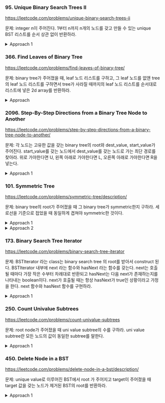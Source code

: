 
### 95. Unique Binary Search Trees II

https://leetcode.com/problems/unique-binary-search-trees-ii

문제: integer n이 주어진다. 1부터 n까지 n개의 노드를 갖고 만들 수 있는 unique BST 리스트를 순서 상관 없이 반환하라.

<details><summary>Approach 1</summary>

- root는 1부터 n까지 될 수 있다.
- k가 root가 되었을 때, left subtree는 1부터 k-1까지로 만들 수 있는 bst가 될 것이다.
- helper(start, end)를 start부터 end를 통해 만들 수 있는 bst 리스트라고 하자.
- 각 root k마다, helper(1, k-1) 중 하나가 left subtree가 되고 helper(k+1, n) 중 하나가 right subtree가 된다. 이걸 각각 엮으면 된다.

내 solution. 근데 helper(1,3) 이나 helper(2,4)나 동일한 답이고 value만 다른 건데 이 부분 최적화를 못 했다.    
length에 대해서 리스트 반환하는 함수를 만들고 그 함수 결과에 대해서 base만큼만 더해주면 더 빠를 것 같다.


```python
# class TreeNode:
#     def __init__(self, val:int =0, left: TreeNode =None, right:TreeNode=None):

def generateTrees(self, n: int) -> List[Optional[TreeNode]]:
    @lru_cache(maxsize=None)
    def helper(start_idx: int, end_idx: int) -> List[TreeNode]:
        # Get all the bsts that can be created from the nodes from start_idx to end_idx
        if end_idx < start_idx:
            return [None]
        if start_idx == end_idx:
            return [TreeNode(start_idx)]
        rtn = []
        for cur in range(start_idx, end_idx+1):
            lss = helper(start_idx, cur-1)
            rss = helper(cur+1, end_idx)
            for ls in lss:
                for rs in rss:
                    rtn.append(TreeNode(cur, ls, rs))
        return rtn

    return helper(1, n)
```

</details>







### 366. Find Leaves of Binary Tree

https://leetcode.com/problems/find-leaves-of-binary-tree/

문제: binary tree가 주어졌을 때, leaf 노드 리스트를 구하고, 그 leaf 노드를 없앤 tree의 leaf 노드 리스트를 구하면서 tree가 사라질 때까지의 leaf 노드 리스트를 순서대로 리스트에 넣은 2d array를 반환하라.

<details><summary>Approach</summary>

기본적으로 트리에는 height 0부터 max까지 있고 각각의 height에는 빈 리스트가 아님이 보장된다.    
traverse하면서 자기 height를 구하고 자기 위치에 맞는 곳에 들어간다.

`height(root)=1+max(height(root.left), height(root.right))` 를 생각한다.   
그러려면 어떤 함수의 f(leftchild)와 f(rightchild) 값이 구해진 상태여야 현재 height를 구할 수 있기 때문에 left와 right 후에 자기 노드를 처리하는 post order를 사용한다.    
getHeight이라는 함수를 만드는데 이 함수는 post-order DFS를 하면서 leaf로부터의 height를 구한다.    
height를 구하면 `res[height].append(node.val)`을 해줌으로써 알맞은 위치에 답을 넣어주고 `return height`를 한다.    

O(N) / O(N)

</details>







### 2096. Step-By-Step Directions from a Binary Tree Node to Another

https://leetcode.com/problems/step-by-step-directions-from-a-binary-tree-node-to-another/

문제: 각 노드는 고유한 값을 갖는 binary tree의 root와 dest_value, start_value가 주어진다. 
start_value를 갖는 노드에서 dest_value를 갖는 노드로 가는 최단 경로를 찾아라. 
위로 가야한다면 U, 왼쪽 아래로 가야한다면 L, 오른쪽 아래로 가야한다면 R을 넣는다.



<details><summary>Approach 1</summary>

내가 처음 풀은 solution은 시간이 느리게 측정된다. 각 node까지의 path를 구한 다음에 그 두 path를 비교해서 겹치는 건 없앴다. 그 다음 남은 걸로 답을 만들었다.   
복잡도는 O(N) / O(N) 인 것 같은데. 전체 트리 한 번 훑으면서 path 찾고, 그 path 한 번 더 작업하고.   

솔루션도 비슷한 거 같은데 각각의 path 구할 때 root 기준의 L, R을 애초에 넣었다.    
객체를 직접 다루고 가져가기보다는 필요한 결과만 다루도록 하자. 메모리도 많이 차지하고 비효율적이다.    
그리고 deque 쓸 필요도 없었다. 어차피 한 쪽으로만 넣고 한 쪽으로만 빼니까 list로 간단히 할 수 있었다.

```py
class Solution:
    def getDirections(self, root: Optional[TreeNode], startValue: int, destValue: int) -> str:
        def find(n: TreeNode, val: int, path: List[str]) -> bool:
            # find 함수 깔끔하다.
            if n.val == val:
                return True
            if n.left and find(n.left, val, path):
                path += "L"
            elif n.right and find(n.right, val, path):
                path += "R"
            return path

        s, d = [], []
        find(root, startValue, s)
        find(root, destValue, d)
        while len(s) and len(d) and s[-1] == d[-1]:
            s.pop()
            d.pop()
        return "".join("U" * len(s)) + "".join(reversed(d))
```

</details>








### 101. Symmetric Tree

https://leetcode.com/problems/symmetric-tree/description/

문제: binary tree의 root가 주어졌을 때 그 binary tree가 symmetric한지 구하라. 세로선을 기준으로 접었을 때 동일하게 겹쳐야 symmetric한 것이다.


<details><summary>Approach 1</summary>

level traversal 하는 방법으로 풀 수 있다.   
각 level의 list가 symmetric하면 다음 level로 넘어간다. symmetric하지 않으면 False return해야한다.   

이 때 어떤 node의 child가 None이라도 next list에는 추가해줘야한다. 그래야 자리까지 정확히 symmetric한지 알 수 있다.   
그 next list를 갖고 다음 iteration을 할 때는 None인 node는 무시해도 된다. 이미 이전까지의 자리를 확인했기 때문에 유효한 node에 대해서만 추가로 진행하면 된다.   

각 노드는 한 번씩만 방문하고, symmetric한지 체크하는 것도 각 리스트의 길이만큼만 필요하니까 O(2N) 이다.
O(N) / O(N)

또 다른 내 풀이로는, preorder traverse 하면서 list를 만든 뒤에 리스트를 비교했다.    
child node로 갈 때 left 먼저 갈지 right 먼저 갈지의 순서만 바꿨다. None도 넣어줘야한다.    
이것도 O(N) / O(N)의 복잡도이다.


</details>



<details><summary>Approach 2</summary>

역시 solution이 더 깔금하다...   

큐를 하나 두고 처음에는 `[left_root, right_root]`를 넣는다. left_root는 왼쪽 subtree에 대한 root, right_root는 right subtree에 대한 root이다.   
그러고 두 개씩 pop을 하면서 left와 right를 동시에 비교한다.  
두 개씩 빼면 한상 첫 번째 값은 left subtree, 두 번째 값은 right subtree 에서 온 게 보장이 된다.    
동일하다면 popped 노드에 대해 child node를 큐에 넣어줘야한다.   
left subtree에 있는 노드에 대해서는 left, right 순서로 큐에 넣고, right subtree에 있는 노드는 반대 순서로 넣는다.   

이것도 전체 노드를 한 번씩 방문해야하고, 큐의 크기도 N이다. 그래도 전체 traverse할 필요가 없고, 각 level마다 가 아니라 각 node마다 검증하는 거니까 더 빨리 validate가 될 것 같다.    
O(N) / O(N) 


```python
def isSymmetric(self, root: Optional[TreeNode]) -> bool:
    queue = deque([root, root])
    while queue:
        left = queue.popleft()
        right = queue.popleft()
        if left is None and right is None:
            continue
        if left is None or right is None:
            return False
        if left.val != right.val:
            return False
        queue.append(left.left)
        queue.append(right.right)
        queue.append(left.right)
        queue.append(right.left)
    return True
```




비슷한 방식으로 recursive 하게도 할 수 있다. 



```python
def isSymmetric(self, root: Optional[TreeNode]) -> bool:
    def is_mirror(left_node, right_node):
        if left_node is None and right_node is None:
            return True
        if left_node is None or right_node is None:
            return False
        return left_node.val == right_node.val and is_mirror(left_node.left, right_node.right) and is_mirror(left_node.right, right_node.left)
    
    return is_mirror(root, root)
```

</details>







### 173. Binary Search Tree Iterator

https://leetcode.com/problems/binary-search-tree-iterator

문제: BSTIterator 라는 class는 binary search tree 의 root를 받아서 construct 된다. BSTIterator 내부에 next 라는 함수와 hasNext 라는 함수를 갖는다. 
next는 호출될 때마다 가장 작은 수부터 차례대로 반환되고 hasNext는 다음 next가 존재하는지를 나타내는 boolean이다. next가 호출될 때는 항상 hasNext가 true인 상황이라고 가정을 한다. next 함수와 hasNext 함수를 구현하라.

<details><summary>Approach 1</summary>

나는 처음에 그냥 bst flatten을 해서 리스트를 만든 뒤에 앞에서부터 pointer를 옮겼다.    
이렇게 해도 되지만 solution은 stack을 사용했다.

- 처음에 left child node만 다 stack에 추가한다. 
- 가장 작은 수는 top에 있을 것이고 next를 호출하면 그 값을 pop해야한다. 이제 top에 있는 수는 min의 parent 값이다.
- left child만 추가했었으므로 pop된 min의 right subtree는 고려가 안 됐다. min이 right subtree를 갖는다면 min의 parent보다 작은 값이 거기 있다.
- 따라서 pop된 min의 right subtree가 있는지 확인하고 있다면 그것도 동일하게 left child nodes들을 stack에 추가를 한다.

이것도 결국 in-order traversal과 동일하게 동작을 하는데 stack을 사용하는 방법이네. 대신 memory를 height 만큼까지 쓰니까 조금 더 효율적이다.



```python
class BSTIterator:
    def __init__(self, root: TreeNode):
        self.stack = []
        self._leftmost_inorder(root)

    def _leftmost_inorder(self, root):
        while root:
            self.stack.append(root)
            root = root.left

    def next(self) -> int:
        topmost_node = self.stack.pop()
        if topmost_node.right:
            self._leftmost_inorder(topmost_node.right)
        return topmost_node.val

    def hasNext(self) -> bool:
        return len(self.stack) > 0
```

next: O(1) / O(h)

hasNext는 O(1)의 시간을 가질 것이다.   
next는 기본적으로 right subtree를 iterate하는 것이므로 O(N)의 시간이 필요하지만 amortized O(1)으로 볼 수 있다.    
space는 O(h)이 필요하다. 처음에 h만큼 넣고, _h만큼 올라갔다면, 그 right subtree에서 넣을 수 있는 데이터 양은 올라간 만큼인 _h이므로 계속 h 이하로 유지가 된다.

</details>








### 250. Count Univalue Subtrees

https://leetcode.com/problems/count-univalue-subtrees

문제: root node가 주어졌을 때 uni value subtree의 수를 구하라. uni value subtree란 모든 노드의 값이 동일한 subtree를 말한다.

<details><summary>Approach 1</summary>

leaf node부터 확인을 한다. 근데 subtree가 꼭 original tree의 leaf를 가져야하나? 지금은 문제가 lock돼서 안 보인다.

- leaf node는 자기 자신 밖에 없으므로 항상 uni value subtree이다.   
- 그리고 어떤 node가 uni value subtree가 아니라면 그 모든 parent들도 uni value subtree가 아니다.   
- 어떤 node가 uni value subtree이려면 node.left와 node.right 모두 uni value subtree 이어야하고 node.val, node.left.val, node.right.val 이 모두 같아야한다.   

O(N) / O(N)


```python
class Solution:
    def countUnivalSubtrees(self, root: Optional[TreeNode]) -> int:
        if not root:
            return 0
        self.count = 0

        def helper(cur):
            if not (cur.left or cur.right):
                self.count += 1
                return cur.val
            
            if cur.left and cur.right:
                from_left = helper(cur.left)
                from_right = helper(cur.right)
                if from_left == from_right and from_left == cur.val:
                    self.count += 1
                    return cur.val
                return None
            
            if cur.left:
                if helper(cur.left) == cur.val:
                    self.count += 1
                    return cur.val
                return None
            
            if cur.right:
                if helper(cur.right) == cur.val:
                    self.count += 1
                    return cur.val
                return None
        
        helper(root)
        return self.count
```


깔끔한 solution 풀이. return을 간단하게 했다. complexity는 똑같이 O(N) / O(N) 인데 이렇게 하니까 더 빨리 수행됐다. 이게 잘 짠 코드와의 차이이다..

```python
class Solution:
    def countUnivalSubtrees(self, root: Optional[TreeNode]) -> int:
        self.count = 0

        def dfs(node):
            if node is None:
                return True

            isLeftUniValue = dfs(node.left)
            isRightUniValue = dfs(node.right)

            if isLeftUniValue and isRightUniValue:
                if node.left and node.val != node.left.val:
                    return False
                if node.right and node.val != node.right.val:
                    return False
                self.count += 1
                return True

            return False
        
        dfs(root)
        return self.count
```



근데 global variable은 좋지 않은 코딩이다. 대신에 dfs 함수가 두 개의 값을 return하도록 한다.



```python
    def countUnivalSubtrees(self, root: Optional[TreeNode]) -> int:
        def dfs(node):
            if node is None:
                return True, 0
            
            left = dfs(node.left)
            right = dfs(node.right)
            isLeftUniValue = left[0]
            isRightUniValue = right[0]
            count = left[1] + right[1]
            if isLeftUniValue and isRightUniValue:
                if node.left and node.val != node.left.val:
                    return False, count
                if node.right and node.val != node.right.val:
                    return False, count
                return True, count + 1
            return False, count
        
        return dfs(root)[1]
```

</details>







### 450. Delete Node in a BST

https://leetcode.com/problems/delete-node-in-a-bst/description/

문제: unique value로 이루어진 BST에서 root 가 주어지고 target이 주어졌을 때 target 값을 갖는 노드가 제거된 BST의 root를 반환하라.

<details><summary>Approach 1</summary>

지우는 과정을 상상해서 단순화시킨 후 구현하기가 까다롭다.

이 함수는 target을 지운 뒤 그 tree의 root를 반환해준다.   
따라서 recursive하게 생각했을 때, target이 root 왼쪽에 있다면 `root.left = deleteNode(root.left, target)` 으로 하면 아래에서 알아서 된다.   


1. leaf node이면, 그 node를 None으로 바꾼다.
2. right child가 있으면 leftmost of the right subtree(i.e. successor)와 바꾼 뒤 그 node를 recursive하게 삭제한다.
3. left child가 있으면 rightmost of the left subtree(i.e. predecessor)와 바꾸고 그 node를 recursive하게 삭제한다.



solution

```python
    def deleteNode(self, root: Optional[TreeNode], key: int) -> Optional[TreeNode]:
        if root is None:
            return root
        
        if root.val > key:
            root.left = self.deleteNode(root.left, key)
        elif root.val < key:
            root.right = self.deleteNode(root.right, key)
        else:
            if not(root.left or root.right):
                root = None  # 추가로 할 작업이 없다. 그냥 None을 반환하면 된다. 그럼 recursion에서 위에 있던 parent node에서 받아서 업데이트할 것이다.
            elif root.right:
                successor = root.right
                while successor.left:
                    successor = successor.left
                root.val = successor.val
                root.right = self.deleteNode(root.right, root.val)
            else:
                # 마찬가지로 predecessor를 찾아서 바꿔주면 되네. 나는 cur.parent를 찾아서 cur를 건너뛰고 연결하려고 하니까 복잡했다.
                predecessor = root.left
                while predecessor.right:
                    predecessor = predecessor.right
                root.val = predecessor.val
                root.left = self.deleteNode(root.left, root.val)
        
        return root
```

O(h) / O(h)


user solution에 있던 더 간단한 코드. `left가 있으면, right가 있으면` 의 조건이었는데 `left가 없으면, right가 없으면` 으로 바꾸니까 간단해진다.

1. target node의 left가 없으면 target node의 right를 반환하면 된다. right도 없다고 해도 괜찮다. 그럼 None이 반환된다.
2. target node의 right가 없으면 target node의 left를 반환하면 된다.
3. target node가 left와 right 둘 다 있으면 successor를 찾아서 바꾼 뒤 successor node를 recursive하게 지워준다.



```python
    def deleteNode(self, root: Optional[TreeNode], key: int) -> Optional[TreeNode]:
        if not root: return None
        
        if root.val == key:
            if not root.right: return root.left
            
            if not root.left: return root.right
            
            if root.left and root.right:
                temp = root.right
                while temp.left: temp = temp.left
                root.val = temp.val
                root.right = self.deleteNode(root.right, root.val)

        elif root.val > key:
            root.left = self.deleteNode(root.left, key)
        else:
            root.right = self.deleteNode(root.right, key)
            
        return root
```

</details>
